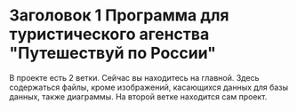# Заголовок 1 Программа для туристического агенства "Путешествуй по России"

В проекте есть 2 ветки. Сейчас вы находитесь на главной. Здесь содержаться файлы, кроме изображений, касающихся данных для базы данных, также диаграммы.
На второй ветке находится сам проект.